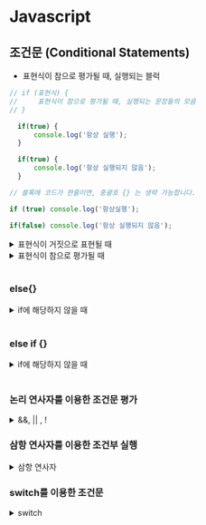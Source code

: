 # Javascript

## **조건문 (Conditional Statements)**

- 표현식이 참으로 평가될 때, 실행되는 블럭
```js
// if (표현식) {
//     표현식이 참으로 평가될 때, 실행되는 문장들의 모음
// }

  if(true) {
      console.log('항상 실행');
  }

  if(true) {
      console.log('항상 실행되지 않음');
  }

// 블록에 코드가 한줄이면, 중괄호 {} 는 생략 가능합니다.

if (true) console.log('항상실행');

if(false) console.log('항상 실행되지 않음');
```

  <details>

  <summary> 표현식이 거짓으로 표현될 때 </summary>
  
- Falsy ( false, 0, '', null, undefined, NaN)

```js

  if(false) console.log(false);
  if (0) console.log(false);
  if(' ') console.log(' ');
  if(null) console.log(null);
  if (undefined) console.log(undefined);
  if (NaN) console.log(NaN);

```

  </details>

<details>

  <summary> 표현식이 참으로 평가될 때 </summary>
  
- Falsy의 반대 : ( true, 37, 'Mark', {}, [] )

```js 

  if(true) console.log(true);
  if(37) console.log(37);
  if(-37) console.log(-37);
  if ( 'Mark' ) console.log('Mark');
  if ({}) console.log({});
  if ([]) console.log([]);

```

- falsy한 값은 출력이 나오지 않고 true 값 만 나오는 것을 알 수있다.

  </details>

<br/>

### **else{}**

<details>

<summary> if에 해당하지 않을 때 </summary>

```js
  // if () {} else {}

  const n = 37;

  if( n > 0 ) {
      console.log( 'n 이 0 보다 큰 경우' );
  } else {
      console.log ( 'n이 0 보다 작은 경우')
  }

  // 블록 안 문장이 하나일 경우, 중괄호 없이 사용 가능


```
</details>

<br/>

### **else if {}**

<details>

<summary> if에 해당하지 않을 때 </summary>

```js
// if () {} else if () {} else {}

const n = 15;

if( n % 3 === 0) {
    console.log('n은 3의 배수입니다.');
} else if ( n % 5 === 0) {
    console.log('n은 5의 배수입니다.');
} else {
    console.log('n은 3의 배수도 아니고, 5의 배수도 아닙니다.');
}

// n 이 3의 배수이면서, 5의 배수이면 뭐라고 출력될까요?

if( n% 3 === 0 && n % 5 === 0) {
    console.log( 'n은 15의 배수입니다.');
}else if ( n % 3 === 0) {
    console.log( 'n은 3의 배수입니다.');
}else ( n % 5 === 0) {
    console.log( 'n은 3의 배수도 아니고, 5의 배수도 아닙니다.');
}

// n % 3 === 0 과 n % 5 === 0 의 값은 여러번 반복되므로, 변수나 상수에 넣습니다.

const multipleOfThree = n % 3 === 0; // 일종의 boolean 값이 된다.
const multipleOfFive = n % 5 === 0;

if(multipleOfThree && multipleOfFive) {
    console.log('n은 15의 배수입니다.');
}else if ( multipleOfThree ) {
    console.log( 'n은 3의 배수입니다.');
}else ( multipleOfFive ) {
    console.log( 'n은 3의 배수도 아니고, 5의 배수도 아닙니다.');
}

// 중첩을 이용해서 표현할 수도 있습니다.

if(multipleOfThree && multipleOfFive) {
    console.log( 'n은 15의 배수입니다.');
} else {
    if (multipleOfThree) {
        console.log( 'n은 3의 배수입니다.');
    } else if (multipleOfFive) {
        console.log('n은 5의 배수입니다.');
    } else {
        console.log( 'n은 3의 배수도 아니고, 5의 배수도 아닙니다.');
    }
}


```
</details>

<br/>

### **논리 연사자를 이용한 조건문 평가**
<details>

<summary> &&, || , ! </summary>

```js

// 표현식 && 표현식 

if ( true && true ) {
    console.log ('두개 모두 참이면 참');
}

if ( true && false ) {
    console.log ('한개만 참이면 거짓');
}

if ( false && true ) {
    console.log ('한개만 참이면 거짓');
}

if ( false && false ) {
    console.log('두개 모두 거짓이면 거짓');
}

// 표현식 || 표현식

if ( true || true ) {
    console.log('두개 모두 참이면 참');
}

if ( true || false ) {
    console.log('한개만 참이면 참');
}

if ( false || true ) {
    console.log('한개만 참이면 참');
}

if ( false || false ) {
    console.log('두개 모두 거짓이면 거짓');
}

// ! 표현식

if ( !true ) {
    console.log('참이면 거짓');
}

if ( !false ) {
    console.log('거짓이면 참');
}
```
- 논리 연사자를 이용한 조건부 실행

```js
// 표현식 && 표현식
// 둘다 참 일때만 참이다.
// 표현식은 앞에 먼저 평가하고, 뒤에를 평가한다.
// 앞 표현식을 평가를 해서 참 일때만, 뒤 표현식을 평가할 필요가 생기기 때문에 뒤의 표현식이 실행된다.

let n = 5;

n % 5 === 0 && console.log('5로 나누어 떨어질때만 실행');

// 앞 표현식의 평가 결과가 거짓일때는 뒤 표현식을 평가할 필요가 없어서 실행하지 않는다.

n = 6;

n % 5 === 0 && console.log('5로 나누어 떨어질때만 실행');

// 표현식 || 표현식
// 둘 중에 하나만 참이면 참이다.
// 앞 표현식을 평가를 해서 참이면, 뒤 표현식을 평가할 필요가없어서 실행하지 않는다.

n = 5;

n % 5 === 0 || console.log('5로 나누어 떨어지지 않을때만 실행');

// 앞 표현식을 평가를 해서 거짓일때만, 뒤 표현식을 평가할 필요가 생기기 때문에 뒤의 표현식이 실행된다.

n = 6

n % 5 === 0 || console.log('5로 나누어 떨어지지 않을때만 실행');

```
</details>

### **삼항 연사자를 이용한 조건부 실행**

<details>

<summary>삼항 연사자</summary>

```js

let n = 5;

console.log( n % 5 === 0 ? '5의 배수입니다.' : '5의 배수가 아닙니다.');

// 표현식의 결과를 변수에 할당할 수 있다.

const message = n % 5 === 0 ? '5의 배수입니다.' : '5의 배수가 아닙니다.');

console.log(message);

```

</details>

### **switch를 이용한 조건문**

<details>

<summary>switch</summary>

```js

// switch 뒤 괄호 안에 있는 값이 무엇인지 중괄호 안에 있는 코드들을 비교해서 실행합니다.

let n = 5;

switch (n) {
    default:
        console.log(n);
}

// 5가 나온다.

// 다음은 n 이 5로 나누었을 때 나머지가 0인 경우에 실행되는 블럭을 추가한 것입니다.
// case ' 비교할 값' : 을 이용해서 맞으면 실행됩니다.
// case 0 : 인 경우와 default : 인 경우 두 블럭 모두 순서대로 실행이 됩니다.

switch ( n % 5 ) {
    case 0 : {
        console.log('5의 배수입니다.');
    }
    default:
        console.log(n);
}

// 만약에 해당 블럭이 실행된 후 다음 블럭을 거치지 않고 switch 문을 나가고 싶다면,
// case 문 안에서 break; 를 실행합니다.

switch ( n % 5 ) {
    case 0 : {
        console.log('5의 배수입니다.');
        break;
    }
    default:
        console.log(n);
}

// 할 경우 default 실행이 되지 않고 5의 배수입니다만 나오는 것을 알 수 있다.

// break 와 case 문의 순서를 잘 조정하여, 원하는 코드를 만들어 낼 수 있도록 제대로 이해해야 합니다.

let n = 6;

switch ( n % 5 ) {
    case 0 : {
        console.log('5의 배수입니다.');
        break;
    }
    case 1:
    case 2:
    case 3:
    case 4:
        console.log('5의 배수가 아닙니다.');
    default:
        console.log(n);
}

// 5의 배수가 아닙니다.
// 6
// 이라고 나올 것이다.

```

</details>